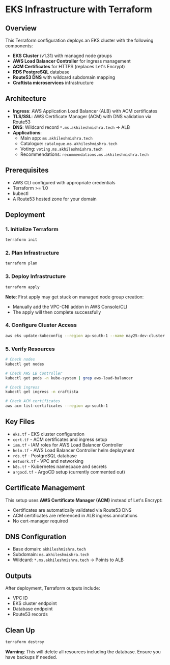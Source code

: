 # EKS Infrastructure with Terraform

## Overview
This Terraform configuration deploys an EKS cluster with the following components:
- **EKS Cluster** (v1.31) with managed node groups
- **AWS Load Balancer Controller** for ingress management
- **ACM Certificates** for HTTPS (replaces Let's Encrypt)
- **RDS PostgreSQL** database
- **Route53 DNS** with wildcard subdomain mapping
- **Craftista microservices** infrastructure

## Architecture
- **Ingress**: AWS Application Load Balancer (ALB) with ACM certificates
- **TLS/SSL**: AWS Certificate Manager (ACM) with DNS validation via Route53
- **DNS**: Wildcard record `*.ms.akhileshmishra.tech` → ALB
- **Applications**:
  - Main app: `ms.akhileshmishra.tech`
  - Catalogue: `catalogue.ms.akhileshmishra.tech`
  - Voting: `voting.ms.akhileshmishra.tech`
  - Recommendations: `recommendations.ms.akhileshmishra.tech`

## Prerequisites
- AWS CLI configured with appropriate credentials
- Terraform >= 1.0
- kubectl
- A Route53 hosted zone for your domain

## Deployment

### 1. Initialize Terraform
```bash
terraform init
```

### 2. Plan Infrastructure
```bash
terraform plan
```

### 3. Deploy Infrastructure
```bash
terraform apply
```

**Note**: First apply may get stuck on managed node group creation:
- Manually add the VPC-CNI addon in AWS Console/CLI
- The apply will then complete successfully

### 4. Configure Cluster Access
```bash
aws eks update-kubeconfig --region ap-south-1 --name may25-dev-cluster
```

### 5. Verify Resources
```bash
# Check nodes
kubectl get nodes

# Check AWS LB Controller
kubectl get pods -n kube-system | grep aws-load-balancer

# Check ingress
kubectl get ingress -n craftista

# Check ACM certificates
aws acm list-certificates --region ap-south-1
```

## Key Files
- `eks.tf` - EKS cluster configuration
- `cert.tf` - ACM certificates and ingress setup
- `iam.tf` - IAM roles for AWS Load Balancer Controller
- `helm.tf` - AWS Load Balancer Controller helm deployment
- `rds.tf` - PostgreSQL database
- `network.tf` - VPC and networking
- `k8s.tf` - Kubernetes namespace and secrets
- `argocd.tf` - ArgoCD setup (currently commented out)

## Certificate Management
This setup uses **AWS Certificate Manager (ACM)** instead of Let's Encrypt:
- Certificates are automatically validated via Route53 DNS
- ACM certificates are referenced in ALB ingress annotations
- No cert-manager required

## DNS Configuration
- Base domain: `akhileshmishra.tech`
- Subdomain: `ms.akhileshmishra.tech`
- Wildcard: `*.ms.akhileshmishra.tech` → Points to ALB

## Outputs
After deployment, Terraform outputs include:
- VPC ID
- EKS cluster endpoint
- Database endpoint
- Route53 records

## Clean Up
```bash
terraform destroy
```

**Warning**: This will delete all resources including the database. Ensure you have backups if needed.
